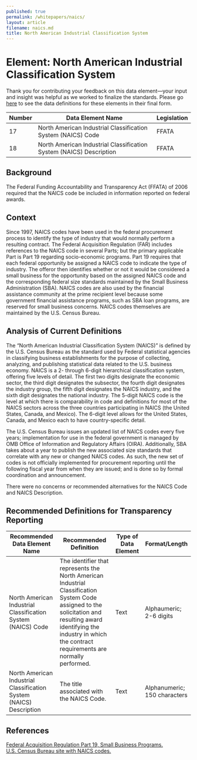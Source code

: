 ```yaml
---
published: true
permalink: /whitepapers/naics/
layout: article
filename: naics.md
title: North American Industrial Classification System
---
```


# Element: North American Industrial Classification System

Thank you for contributing your feedback on this data element—your input and insight was helpful as we worked to finalize the standards. Please go [here](https://max.gov/maxportal/assets/public/offm/DataStandardsFinal.htm "Federal Spending Transparency Standards") to see the data definitions for these elements in their final form.

<table class='table-bordered'>
  <thead>
    <tr>
      <th scope="col">Number</th>
      <th scope ="col">Data Element Name</th>
      <th scope="col">Legislation</th>
    </tr>
  </thead>
  <tr>
    <td>17</td>
    <td>North American Industrial Classification System (NAICS) Code</td>
    <td>FFATA</td>
  </tr>
  <tr>
    <td>18</td>
    <td>North American Industrial Classification System (NAICS) Description</td>
    <td>FFATA</td>
  </tr>
</table>

## Background

The Federal Funding Accountability and Transparency Act (FFATA) of 2006 required that the NAICS code be included in information reported on federal awards.

## Context

Since 1997, NAICS codes have been used in the federal procurement process to identify the type of industry that would normally perform a resulting contract.  The Federal Acquisition Regulation (FAR) includes references to the NAICS code in several Parts; but the primary applicable Part is Part 19 regarding socio-economic programs.  Part 19 requires that each federal opportunity be assigned a NAICS code to indicate the type of industry.  The offeror then identifies whether or not it would be considered a small business for the opportunity based on the assigned NAICS code and the corresponding federal size standards maintained by the Small Business Administration (SBA).  NAICS codes are also used by the financial assistance community at the prime recipient level because some government financial assistance programs, such as SBA loan programs, are reserved for small business concerns.  NAICS codes themselves are maintained by the U.S. Census Bureau.

## Analysis of Current Definitions

The “North American Industrial Classification System (NAICS)” is defined by the U.S. Census Bureau as the standard used by Federal statistical agencies in classifying business establishments for the purpose of collecting, analyzing, and publishing statistical data related to the U.S. business economy.  NAICS is a 2- through 6-digit hierarchical classification system, offering five levels of detail.  The first two digits designate the economic sector, the third digit designates the subsector, the fourth digit designates the industry group, the fifth digit designates the NAICS industry, and the sixth digit designates the national industry.  The 5-digit NAICS code is the level at which there is comparability in code and definitions for most of the NAICS sectors across the three countries participating in NAICS (the United States, Canada, and Mexico).  The 6-digit level allows for the United States, Canada, and Mexico each to have country-specific detail.

The U.S. Census Bureau issues an updated list of NAICS codes every five years; implementation for use in the federal government is managed by OMB Office of Information and Regulatory Affairs (OIRA).  Additionally, SBA takes about a year to publish the new associated size standards that correlate with any new or changed NAICS codes.  As such, the new set of codes is not officially implemented for procurement reporting until the following fiscal year from when they are issued; and is done so by formal coordination and announcement.

There were no concerns or recommended alternatives for the NAICS Code and NAICS Description.

## Recommended Definitions for Transparency Reporting

<table class='table-bordered'>
  <thead>
    <tr>
      <th scope="col">Recommended Data Element Name</th>
      <th scope="col">Recommended Definition</th>
      <th scope="col">Type of Data Element</th>
      <th scope="col">Format/Length</th>
    </tr>
  </thead>
  <tr>
    <td>North American Industrial Classification System (NAICS) Code</td>
    <td>The identifier that represents the North American Industrial Classification System Code assigned to the solicitation and resulting award identifying the industry in which the contract requirements are normally performed.</td>
    <td>Text</td>
    <td>Alphaumeric; 2-6 digits</td>
  </tr>
  <tr>
    <td>North American Industrial Classification System (NAICS) Description</td>
    <td>The title associated with the NAICS Code.</td>
    <td>Text</td>
    <td>Alphanumeric; 150 characters</td>
  </tr>
</table>

## References

[Federal Acquisition Regulation Part 19, Small Business Programs.](https://www.acquisition.gov/content/part-19-small-business-programs)  
[U.S. Census Bureau site with NAICS codes.](http://www.census.gov/eos/www/naics/)
